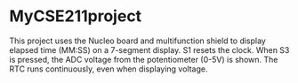 # MyCSE211project
This project uses the Nucleo board and multifunction shield to display elapsed time (MM:SS) on a 7-segment display. S1 resets the clock. When S3 is pressed, the ADC voltage from the potentiometer (0-5V) is shown. The RTC runs continuously, even when displaying voltage.
